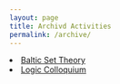 ```yaml
---
layout: page
title: Archivd Activities
permalink: /archive/
---
```


<li>
<a href="https://gdn-logic.github.io/bst/"> Baltic Set Theory </a> 
     </li>
<li>
 <a href="https://gdn-logic.github.io/lc/"> Logic Colloquium </a>
     
